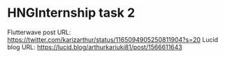 # HNGInternship task 2
Flutterwave post URL: https://twitter.com/karizarthur/status/1165094905250811904?s=20
Lucid blog URL: https://lucid.blog/arthurkariuki81/post/1566611643
